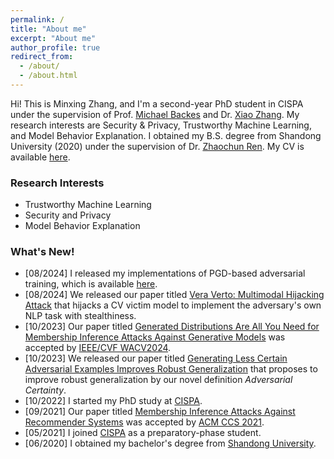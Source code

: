 ```yaml
---
permalink: /
title: "About me"
excerpt: "About me"
author_profile: true
redirect_from: 
  - /about/
  - /about.html
---
```


Hi! This is Minxing Zhang, and I'm a second-year PhD student in CISPA under the supervision of Prof. [Michael Backes](https://cispa.de/en/about/director-page) and Dr. [Xiao Zhang](https://xiao-zhang.net/). My research interests are Security & Privacy, Trustworthy Machine Learning, and Model Behavior Explanation. I obtained my B.S. degree from Shandong University (2020) under the supervision of Dr. [Zhaochun Ren](https://renzhaochun.github.io/).
My CV is available [here](./CV.pdf).

### Research Interests

- Trustworthy Machine Learning
- Security and Privacy
- Model Behavior Explanation

### What's New!

- [08/2024] I released my implementations of PGD-based adversarial training, which is available [here](https://github.com/minxingzhang/PGD).
- [08/2024] We released our paper titled [Vera Verto: Multimodal Hijacking Attack](https://arxiv.org/abs/2408.00129) that hijacks a CV victim model to implement the adversary's own NLP task with stealthiness.
- [10/2023] Our paper titled [Generated Distributions Are All You Need for Membership Inference Attacks Against Generative Models](https://ieeexplore.ieee.org/document/10484149) was accepted by [IEEE/CVF WACV2024](https://wacv2024.thecvf.com/).
- [10/2023] We released our paper titled [Generating Less Certain Adversarial Examples Improves Robust Generalization](https://arxiv.org/abs/2310.04539) that proposes to improve robust generalization by our novel definition _Adversarial Certainty_.
- [10/2022] I started my PhD study at [CISPA](https://cispa.de/en).
- [09/2021] Our paper titled [Membership Inference Attacks Against Recommender Systems](https://dl.acm.org/doi/10.1145/3460120.3484770) was accepted by [ACM CCS 2021](https://www.sigsac.org/ccs/CCS2021/).
- [05/2021] I joined [CISPA](https://cispa.de/en) as a preparatory-phase student.
- [06/2020] I obtained my bachelor's degree from [Shandong University](https://www.sdu.edu.cn/).
